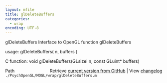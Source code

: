 ```yaml
---
layout: mfile
title: glDeleteBuffers
categories:
  - wrap
encoding: UTF-8
---
```


glDeleteBuffers  Interface to OpenGL function glDeleteBuffers  

usage:  glDeleteBuffers( n, buffers )  

C function:  void glDeleteBuffers(GLsizei n, const GLuint\* buffers)  


<div class="code_header" style="text-align:right;">
  <span style="float:left;">Path&nbsp;&nbsp;</span> <span class="counter">Retrieve <a href=
  "https://raw.github.com/Psychtoolbox-3/Psychtoolbox-3/beta/./PsychOpenGL/MOGL/wrap/glDeleteBuffers.m">current version from GitHub</a> | View <a href=
  "https://github.com/Psychtoolbox-3/Psychtoolbox-3/commits/beta/./PsychOpenGL/MOGL/wrap/glDeleteBuffers.m">changelog</a></span>
</div>
<div class="code">
  <code>./PsychOpenGL/MOGL/wrap/glDeleteBuffers.m</code>
</div>
